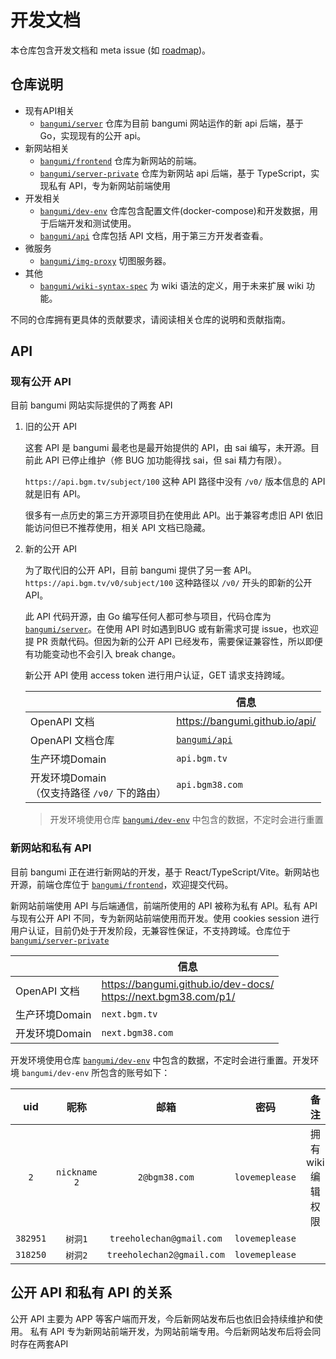 # 开发文档

本仓库包含开发文档和 meta issue (如 [roadmap](https://github.com/bangumi/dev-docs/issues/1))。

## 仓库说明

- 现有API相关
    - [`bangumi/server`](https://github.com/bangumi/server) 仓库为目前 bangumi 网站运作的新 api 后端，基于 Go，实现现有的公开 api。
- 新网站相关
    - [`bangumi/frontend`](https://github.com/bangumi/frontend) 仓库为新网站的前端。
    - [`bangumi/server-private`](https://github.com/bangumi/server-private) 仓库为新网站 api 后端，基于 TypeScript，实现私有 API，专为新网站前端使用
- 开发相关
    - [`bangumi/dev-env`](https://github.com/bangumi/dev-env) 仓库包含配置文件(docker-compose)和开发数据，用于后端开发和测试使用。
    - [`bangumi/api`](https://github.com/bangumi/api) 仓库包括 API 文档，用于第三方开发者查看。
- 微服务
    - [`bangumi/img-proxy`](https://github.com/bangumi/img-proxy) 切图服务器。
- 其他
    - [`bangumi/wiki-syntax-spec`](https://github.com/bangumi/wiki-syntax-spec) 为 wiki 语法的定义，用于未来扩展 wiki 功能。

不同的仓库拥有更具体的贡献要求，请阅读相关仓库的说明和贡献指南。

## API

### 现有公开 API

目前 bangumi 网站实际提供的了两套 API
1. 旧的公开 API
    
    这套 API 是 bangumi 最老也是最开始提供的 API，由 sai 编写，未开源。目前此 API 已停止维护（修 BUG 加功能得找 sai，但 sai 精力有限）。
    
    `https://api.bgm.tv/subject/100` 这种 API 路径中没有 `/v0/` 版本信息的 API 就是旧有 API。

    很多有一点历史的第三方开源项目扔在使用此 API。出于兼容考虑旧 API 依旧能访问但已不推荐使用，相关 API 文档已隐藏。

2. 新的公开 API

    为了取代旧的公开 API，目前 bangumi 提供了另一套 API。`https://api.bgm.tv/v0/subject/100` 这种路径以 `/v0/` 开头的即新的公开API。

    此 API 代码开源，由 Go 编写任何人都可参与项目，代码仓库为 [`bangumi/server`](https://github.com/bangumi/server)。在使用 API 时如遇到BUG 或有新需求可提 issue，也欢迎提 PR 贡献代码。但因为新的公开 API 已经发布，需要保证兼容性，所以即便有功能变动也不会引入 break change。
    
    新公开 API 使用 access token 进行用户认证，GET 请求支持跨域。

    |      |  信息  |
    | ---- | ---- |
    |OpenAPI 文档| https://bangumi.github.io/api/ |
    |OpenAPI 文档仓库| [`bangumi/api`](https://github.com/bangumi/api) |
    |生产环境Domain|`api.bgm.tv`|
    |开发环境Domain<br/>（仅支持路径 `/v0/` 下的路由）|`api.bgm38.com`|

    > 开发环境使用仓库 [`bangumi/dev-env`](https://github.com/bangumi/dev-env) 中包含的数据，不定时会进行重置


### 新网站和私有 API

目前 bangumi 正在进行新网站的开发，基于 React/TypeScript/Vite。新网站也开源，前端仓库位于 [`bangumi/frontend`](https://github.com/bangumi/frontend)，欢迎提交代码。

新网站前端使用 API 与后端通信，前端所使用的 API 被称为私有 API。私有 API 与现有公开 API 不同，专为新网站前端使用而开发。使用 cookies session 进行用户认证，目前仍处于开发阶段，无兼容性保证，不支持跨域。仓库位于 [`bangumi/server-private`](https://github.com/bangumi/server-private)

|      |  信息  |
| ---- | ---- |
|OpenAPI 文档| https://bangumi.github.io/dev-docs/ <br/> https://next.bgm38.com/p1/ |
|生产环境Domain|`next.bgm.tv`|
|开发环境Domain| `next.bgm38.com` |

开发环境使用仓库 [`bangumi/dev-env`](https://github.com/bangumi/dev-env) 中包含的数据，不定时会进行重置。开发环境 `bangumi/dev-env` 所包含的账号如下：

|   uid    |     昵称     |           邮箱            |      密码      |        备注        |
| :------: | :----------: | :-----------------------: | :------------: | :----------------: |
|   `2`    | `nickname 2` |       `2@bgm38.com`       | `lovemeplease` | 拥有 wiki 编辑权限 |
| `382951` |   `树洞1`    | `treeholechan@gmail.com`  | `lovemeplease` |                    |
| `318250` |   `树洞2`    | `treeholechan2@gmail.com` | `lovemeplease` |                    |

## 公开 API 和私有 API 的关系

公开 API 主要为 APP 等客户端而开发，今后新网站发布后也依旧会持续维护和使用。 私有 API 专为新网站前端开发，为网站前端专用。今后新网站发布后将会同时存在两套API